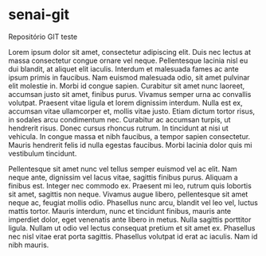 # senai-git
Repositório GIT teste

Lorem ipsum dolor sit amet, consectetur adipiscing elit. Duis nec lectus at massa consectetur congue ornare vel neque. Pellentesque lacinia nisl eu dui blandit, at aliquet elit iaculis. Interdum et malesuada fames ac ante ipsum primis in faucibus. Nam euismod malesuada odio, sit amet pulvinar elit molestie in. Morbi id congue sapien. Curabitur sit amet nunc laoreet, accumsan justo sit amet, finibus purus. Vivamus semper urna ac convallis volutpat. Praesent vitae ligula et lorem dignissim interdum. Nulla est ex, accumsan vitae ullamcorper et, mollis vitae justo. Etiam dictum tortor risus, in sodales arcu condimentum nec. Curabitur ac accumsan turpis, ut hendrerit risus. Donec cursus rhoncus rutrum. In tincidunt at nisi ut vehicula. In congue massa et nibh faucibus, a tempor sapien consectetur. Mauris hendrerit felis id nulla egestas faucibus. Morbi lacinia dolor quis mi vestibulum tincidunt.

Pellentesque sit amet nunc vel tellus semper euismod vel ac elit. Nam neque ante, dignissim vel lacus vitae, sagittis finibus purus. Aliquam a finibus est. Integer nec commodo ex. Praesent mi leo, rutrum quis lobortis sit amet, sagittis non neque. Vivamus augue libero, pellentesque sit amet neque ac, feugiat mollis odio. Phasellus nunc arcu, blandit vel leo vel, luctus mattis tortor. Mauris interdum, nunc et tincidunt finibus, mauris ante imperdiet dolor, eget venenatis ante libero in metus. Nulla sagittis porttitor ligula. Nullam ut odio vel lectus consequat pretium et sit amet ex. Phasellus nec nisl vitae erat porta sagittis. Phasellus volutpat id erat ac iaculis. Nam id nibh mauris.
